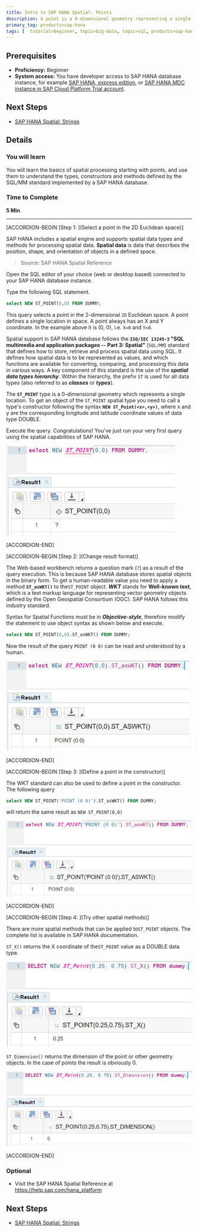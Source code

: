 ```yaml
---
title: Intro to SAP HANA Spatial: Points
description: A point is a 0-dimensional geometry representing a single location
primary_tag: products>sap-hana
tags: [  tutorial>beginner, topic>big-data, topic>sql, products>sap-hana, products>sap-hana\,-express-edition   ]
---
```

## Prerequisites  
- **Proficiency:** Beginner
- **System access:** You have developer access to SAP HANA database instance, for example [SAP HANA, express edition](https://www.sap.com/developer/topics/sap-hana-express.html), or [SAP HANA MDC instance in SAP Cloud Platform Trial account](https://www.sap.com/developer/tutorials/hana-web-development-workbench.html).

## Next Steps
- [SAP HANA Spatial: Strings](https://www.sap.com/developer/tutorials/hana-spatial-intro2-string.html)

## Details
### You will learn  
You will learn the basics of spatial processing starting with points, and use them to understand the types, constructors and methods defined by the SQL/MM standard implemented by a SAP HANA database.

### Time to Complete
**5 Min**.

---

[ACCORDION-BEGIN [Step 1: ](Select a point in the 2D Euclidean space)]

SAP HANA includes a spatial engine and supports spatial data types and methods for processing spatial data. **Spatial data** is data that describes the position, shape, and orientation of objects in a defined space.

>Source: SAP HANA Spatial Reference

Open the SQL editor of your choice (web or desktop based) connected to your SAP HANA database instance.

Type the following SQL statement.
```sql
select NEW ST_POINT(0,0) FROM DUMMY;
```

This query selects a point in the 2-dimensional `2D` Euclidean space. A point defines a single location in space. A point always has an X and Y coordinate. In the example above it is (0, 0), i.e. `X=0` and `Y=0`.

Spatial support in SAP HANA database follows the **`ISO/IEC 13249-3` "SQL multimedia and application packages -- Part 3: Spatial"** (`SQL/MM`) standard that defines how to store, retrieve and process spatial data using SQL. It defines how spatial data is to be represented as values, and which functions are available for converting, comparing, and processing this data in various ways. A key component of this standard is the use of the ___spatial data types hierarchy___. Within the hierarchy, the prefix `ST` is used for all data types (also referred to as ___classes___ or ___types___).

The **`ST_POINT`** type is a 0-dimensional geometry which represents a single location. To get an object of the `ST_POINT` spatial type you need to call a type's constructor following the syntax **`NEW ST_Point(<x>,<y>)`**, where x and y are the corresponding longitude and latitude coordinate values of data type DOUBLE.



Execute the query. Congratulations! You've just run your very first query using the spatial capabilities of SAP HANA.

![Select a point](spatial0101.jpg)


[ACCORDION-END]

[ACCORDION-BEGIN [Step 2: ](Change result format)]

The Web-based workbench returns a question mark (`?`) as a result of the query execution. This is because SAP HANA database stores spatial objects in the binary form. To get a human-readable value you need to apply a method **`ST_asWKT()`** to the`ST_POINT` object. ___WKT___ stands for **Well-known text**, which is a text markup language for representing vector geometry objects defined by the Open Geospatial Consortium (OGC). SAP HANA follows this industry standard.

Syntax for Spatial Functions must be in ___Objective-style___, therefore modify the statement to use object syntax as shown below and execute.

```sql
select NEW ST_POINT(0,0).ST_asWKT() FROM DUMMY;
```

Now the result of the query `POINT (0 0)` can be read and understood by a human.

![Select a point as WKT](spatial0102.jpg)


[ACCORDION-END]

[ACCORDION-BEGIN [Step 3: ](Define a point in the constructor)]

The WKT standard can also be used to define a point in the constructor. The following query

```sql
select NEW ST_POINT('POINT (0 0)').ST_asWKT() FROM DUMMY;
```

will return the same result as `NEW ST_POINT(0,0)`

![Select a point as WKT defined as WKT](spatial0103.jpg)


[ACCORDION-END]

[ACCORDION-BEGIN [Step 4: ](Try other spatial methods)]

There are more spatial methods that can be applied to`ST_POINT` objects. The complete list is available in SAP HANA documentation.

`ST_X()` returns the X coordinate of the`ST_POINT` value as a DOUBLE data type.

![Return X](spatial0104.jpg)

`ST_Dimension()` returns the dimension of the point or other geometry objects. In the case of points the result is obviously 0.

![Return dimension](spatial0105.jpg)


[ACCORDION-END]


### Optional
- Visit the SAP HANA Spatial Reference at https://help.sap.com/hana_platform

## Next Steps
- [SAP HANA Spatial: Strings](https://www.sap.com/developer/tutorials/hana-spatial-intro2-string.html)
